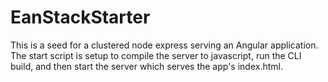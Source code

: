 # EanStackStarter

This is a seed for a clustered node express serving an Angular application. The start script is setup to compile the server to javascript, run the CLI build, and then start the server which serves the app's index.html. 
